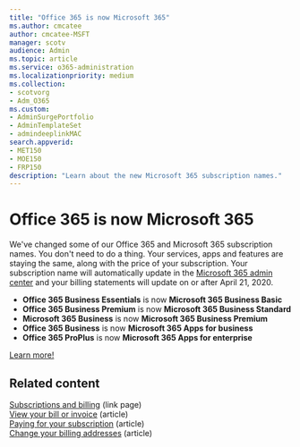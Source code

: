 ```yaml
---
title: "Office 365 is now Microsoft 365"
ms.author: cmcatee
author: cmcatee-MSFT
manager: scotv
audience: Admin
ms.topic: article
ms.service: o365-administration
ms.localizationpriority: medium
ms.collection:
- scotvorg
- Adm_O365
ms.custom: 
- AdminSurgePortfolio
- AdminTemplateSet
- admindeeplinkMAC
search.appverid:
- MET150
- MOE150
- FRP150
description: "Learn about the new Microsoft 365 subscription names."
---
```


# Office 365 is now Microsoft 365

We've changed some of our Office 365 and Microsoft 365 subscription names. You don't need to do a thing. Your services, apps and features are staying the same, along with the price of your subscription. Your subscription name will automatically update in the <a href="https://go.microsoft.com/fwlink/p/?linkid=2166757" target="_blank">Microsoft 365 admin center</a> and your billing statements will update on or after April 21, 2020.

- **Office 365 Business Essentials** is now **Microsoft 365 Business Basic**
- **Office 365 Business Premium** is now **Microsoft 365 Business Standard**
- **Microsoft 365 Business** is now **Microsoft 365 Business Premium**
- **Office 365 Business** is now **Microsoft 365 Apps for business**
- **Office 365 ProPlus** is now **Microsoft 365 Apps for enterprise**

[Learn more!](https://go.microsoft.com/fwlink/?linkid=2120533)

## Related content

[Subscriptions and billing](../commerce/index.yml) (link page)\
[View your bill or invoice](../commerce/billing-and-payments/view-your-bill-or-invoice.md) (article)\
[Paying for your subscription](../commerce/billing-and-payments/pay-for-your-subscription.md) (article)\
[Change your billing addresses](../commerce/billing-and-payments/change-your-billing-addresses.md) (article)
